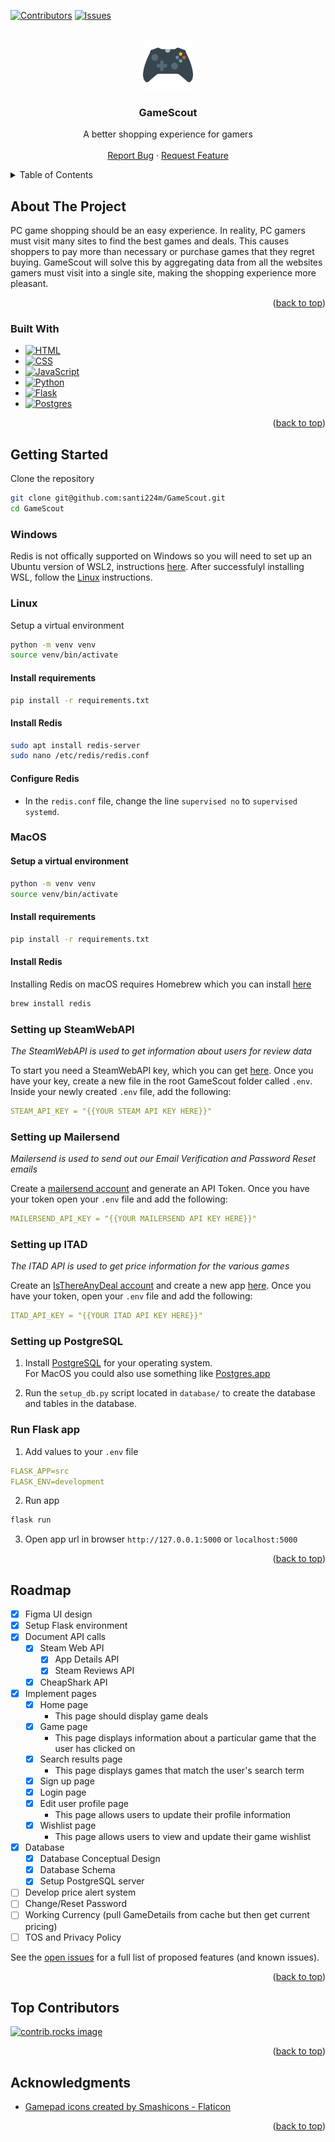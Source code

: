 
<a id="readme-top"></a>

[![Contributors][contributors-shield]][contributors-url]
[![Issues][issues-shield]][issues-url]

<!-- PROJECT LOGO -->
<br />
<div align="center">
  <a href="https://github.com/santi224m/GameScout">
    <img src="img/game-controller.png" alt="Logo" width="80" height="80">
  </a>

  <h3 align="center">GameScout</h3>

  <p align="center">
    A better shopping experience for gamers
    <br />
    <br />
    <!-- <a href="https://github.com/santi224m/GameScout">View Demo</a>
    · -->
    <a href="https://github.com/santi224m/GameScout/issues/new?labels=bug&template=bug-report---.md">Report Bug</a>
    ·
    <a href="https://github.com/santi224m/GameScout/issues/new?labels=enhancement&template=feature-request---.md">Request Feature</a>
  </p>
</div>

<!-- TABLE OF CONTENTS -->
<details>
  <summary>Table of Contents</summary>
  <ol>
    <li>
      <a href="#about-the-project">About The Project</a>
      <ul>
        <li><a href="#built-with">Built With</a></li>
      </ul>
    </li>
    <li>
      <a href="#getting-started">Getting Started</a>
      <ul>
        <li><a href="#windows">Windows</a></li>
        <li><a href="#linux">Linux</a></li>
        <li><a href="#macos">MacOS</a></li>
        <li><a href="#setting-up-steamwebapi">Setting up SteamWebAPI</a></li>
        <li><a href="#setting-up-mailersend">Setting up Mailersend</a></li>
        <li><a href="#setting-up-itad">Setting up ITAD</a></li>
        <li><a href="#setting-up-postgresql">Setting up PostgreSQL</a></li>
        <li><a href="#run-flask-app">Run Flask App</a></li>
      </ul>
    </li>
    <li><a href="#roadmap">Roadmap</a></li>
    <li><a href="#top-contributors">Top Contributors</a></li>
    <li><a href="#acknowledgments">Acknowledgments</a></li>
  </ol>
</details>

<!-- ABOUT THE PROJECT -->
## About The Project

<!-- [![Product Name Screen Shot][product-screenshot]](https://example.com) -->

PC game shopping should be an easy experience. In reality, PC gamers must visit many sites to find the best games and deals. This causes shoppers to pay more than necessary or purchase games that they regret buying.
GameScout will solve this by aggregating data from all the websites gamers must visit into a single site, making the shopping experience more pleasant.

<p align="right">(<a href="#readme-top">back to top</a>)</p>

### Built With

* [![HTML][HTML]][HTML-url]
* [![CSS][CSS]][CSS-url]
* [![JavaScript][JavaScript]][JavaScript-url]
* [![Python][Python]][Python-url]
* [![Flask][Flask]][Flask-url]
* [![Postgres][Postgres]][Postgres-url]

<p align="right">(<a href="#readme-top">back to top</a>)</p>

<!-- GETTING STARTED -->
## Getting Started

Clone the repository

```bash
git clone git@github.com:santi224m/GameScout.git
cd GameScout
```

### Windows

Redis is not offically supported on Windows so you will need to set up an Ubuntu version of WSL2, instructions [here](https://learn.microsoft.com/en-us/windows/wsl/install). After successfulyl installing WSL, follow the [Linux](#linux) instructions.

### Linux

Setup a virtual environment

```bash
python -m venv venv
source venv/bin/activate
```

#### Install requirements

```bash
pip install -r requirements.txt
```

#### Install Redis

```bash
sudo apt install redis-server
sudo nano /etc/redis/redis.conf
```
#### Configure Redis

* In the ```redis.conf``` file, change the line ```supervised no``` to ```supervised systemd```.

### MacOS

#### Setup a virtual environment

```bash
python -m venv venv
source venv/bin/activate
```

#### Install requirements

```bash
pip install -r requirements.txt
```

#### Install Redis
Installing Redis on macOS requires Homebrew which you can install [here](https://brew.sh/)

```bash
brew install redis
```

### Setting up SteamWebAPI
*The SteamWebAPI is used to get information about users for review data*

To start you need a SteamWebAPI key, which you can get [here](https://steamcommunity.com/dev/apikey). Once you have your key, create a new file in the root GameScout folder called `.env`. Inside your newly created `.env` file, add the following:

```yaml
STEAM_API_KEY = "{{YOUR STEAM API KEY HERE}}"
```

### Setting up Mailersend
*Mailersend is used to send out our Email Verification and Password Reset emails*

Create a [mailersend account](https://www.mailersend.com/) and generate an API Token.
Once you have your token open your `.env` file and add the following:

```yaml
MAILERSEND_API_KEY = "{{YOUR MAILERSEND API KEY HERE}}"
```

### Setting up ITAD
*The ITAD API is used to get price information for the various games*

Create an [IsThereAnyDeal account](https://isthereanydeal.com/) and create a new app [here](https://isthereanydeal.com/apps/my/). Once you have your token, open your  `.env` file and add the following:

```yaml
ITAD_API_KEY = "{{YOUR ITAD API KEY HERE}}"
```

### Setting up PostgreSQL

1. Install [PostgreSQL](https://www.postgresql.org/download/) for your operating system. \
For MacOS you could also use something like [Postgres.app](https://postgresapp.com/)

1. Run the ```setup_db.py``` script located in ```database/``` to create the database and tables in the database.

### Run Flask app

1. Add values to your `.env` file

```yaml
FLASK_APP=src
FLASK_ENV=development
```

2. Run app

```bash
flask run
```

3. Open app url in browser `http://127.0.0.1:5000` or `localhost:5000`

<p align="right">(<a href="#readme-top">back to top</a>)</p>

<!-- ROADMAP -->
## Roadmap

- [x] Figma UI design
- [x] Setup Flask environment
- [x] Document API calls
  - [x] Steam Web API
    - [x] App Details API
    - [x] Steam Reviews API
  - [x] CheapShark API
- [x] Implement pages
  - [x] Home page
    * This page should display game deals
  - [x] Game page
    * This page displays information about a particular game that the user has clicked on
  - [x] Search results page
    * This page displays games that match the user's search term
  - [x] Sign up page
  - [x] Login page
  - [x] Edit user profile page
    * This page allows users to update their profile information
  - [x] Wishlist page
    * This page allows users to view and update their game wishlist
- [x] Database
  - [x] Database Conceptual Design
  - [x] Database Schema
  - [x] Setup PostgreSQL server
- [ ] Develop price alert system
- [ ] Change/Reset Password
- [ ] Working Currency (pull GameDetails from cache but then get current pricing)
- [ ] TOS and Privacy Policy

See the [open issues](https://github.com/santi224m/GameScout/issues) for a full list of proposed features (and known issues).

<p align="right">(<a href="#readme-top">back to top</a>)</p>

## Top Contributors

<a href="https://github.com/santi224m/GameScout/graphs/contributors">
  <img src="https://contrib.rocks/image?repo=santi224m/GameScout" alt="contrib.rocks image" />
</a>

<p align="right">(<a href="#readme-top">back to top</a>)</p>

<!-- ACKNOWLEDGMENTS -->
## Acknowledgments

* [Gamepad icons created by Smashicons - Flaticon](https://www.flaticon.com/free-icons/gamepad)

<p align="right">(<a href="#readme-top">back to top</a>)</p>

<!-- MARKDOWN LINKS & IMAGES -->
[contributors-shield]: https://img.shields.io/github/contributors/santi224m/GameScout.svg?style=for-the-badge
[contributors-url]: https://github.com/santi224m/GameScout/graphs/contributors
[issues-shield]: https://img.shields.io/github/issues/santi224m/GameScout.svg?style=for-the-badge
[issues-url]: https://github.com/santi224m/GameScout/issues
[license-shield]: https://img.shields.io/github/license/othneildrew/Best-README-Template.svg?style=for-the-badge

[JavaScript]: https://img.shields.io/badge/javascript-000000?style=for-the-badge&logo=javascript
[JavaScript-url]: https://developer.mozilla.org/en-US/docs/Web/JavaScript
[HTML]: https://img.shields.io/badge/html5-000000?style=for-the-badge&logo=html5
[HTML-url]: https://developer.mozilla.org/en-US/docs/Web/HTML
[CSS]: https://img.shields.io/badge/css-000000?style=for-the-badge&logo=css3
[CSS-url]: https://developer.mozilla.org/en-US/docs/Web/CSS
[Python]: https://img.shields.io/badge/python-000000?style=for-the-badge&logo=python
[Python-url]: https://www.python.org/
[Flask]: https://img.shields.io/badge/flask-000000?style=for-the-badge&logo=flask
[Flask-url]: https://flask.palletsprojects.com/en/3.0.x/
[Postgres]: https://img.shields.io/badge/postgresql-000000?style=for-the-badge&logo=postgresql
[Postgres-url]: https://www.postgresql.org/
